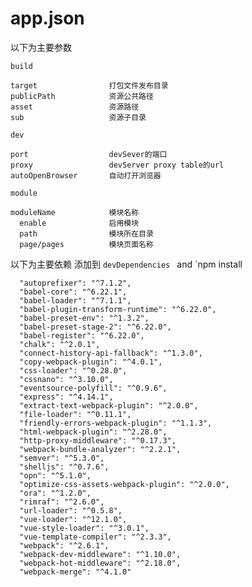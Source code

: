 # app.json 

以下为主要参数


 ` build `
 
    target                打包文件发布目录
    publicPath            资源公共路径
    asset                 资源路径
    sub                   资源子目录

 ` dev ` 
    
    port                  devSever的端口
    proxy                 devServer proxy table的url
    autoOpenBrowser       自动打开浏览器
    
 ` module `  
    
    moduleName            模块名称
      enable              启用模块
      path                模块所在目录
      page/pages          模块页面名称
      

以下为主要依赖
添加到 `devDependencies ` and `npm  install

      "autoprefixer": "^7.1.2",
      "babel-core": "^6.22.1",
      "babel-loader": "^7.1.1",
      "babel-plugin-transform-runtime": "^6.22.0",
      "babel-preset-env": "^1.3.2",
      "babel-preset-stage-2": "^6.22.0",
      "babel-register": "^6.22.0",
      "chalk": "^2.0.1",
      "connect-history-api-fallback": "^1.3.0",
      "copy-webpack-plugin": "^4.0.1",
      "css-loader": "^0.28.0",
      "cssnano": "^3.10.0",
      "eventsource-polyfill": "^0.9.6",
      "express": "^4.14.1",
      "extract-text-webpack-plugin": "^2.0.0",
      "file-loader": "^0.11.1",
      "friendly-errors-webpack-plugin": "^1.1.3",
      "html-webpack-plugin": "^2.28.0",
      "http-proxy-middleware": "^0.17.3",
      "webpack-bundle-analyzer": "^2.2.1",
      "semver": "^5.3.0",
      "shelljs": "^0.7.6",
      "opn": "^5.1.0",
      "optimize-css-assets-webpack-plugin": "^2.0.0",
      "ora": "^1.2.0",
      "rimraf": "^2.6.0",
      "url-loader": "^0.5.8",
      "vue-loader": "^12.1.0",
      "vue-style-loader": "^3.0.1",
      "vue-template-compiler": "^2.3.3",
      "webpack": "^2.6.1",
      "webpack-dev-middleware": "^1.10.0",
      "webpack-hot-middleware": "^2.18.0",
      "webpack-merge": "^4.1.0"
